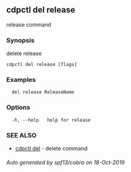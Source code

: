 ## cdpctl del release

release command

### Synopsis

delete release

```
cdpctl del release [flags]
```

### Examples

```
  del release ReleaseName
```

### Options

```
  -h, --help   help for release
```

### SEE ALSO

* [cdpctl del](cdpctl_del.md)	 - delete command

###### Auto generated by spf13/cobra on 18-Oct-2019
